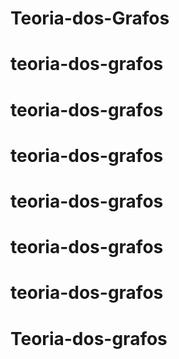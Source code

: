 # Teoria-dos-Grafos
# teoria-dos-grafos
# teoria-dos-grafos
# teoria-dos-grafos
# teoria-dos-grafos
# teoria-dos-grafos
# teoria-dos-grafos
# Teoria-dos-grafos
